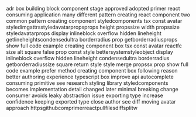 adr box building block component stage approved adopted primer react consuming application many different pattern creating react component two common pattern creating component styledcomponents tsx const avatar styledimgattrsstyledavatarpropsprops height propssize width propssize styledavatarprops display inlineblock overflow hidden lineheight getlineheightscondensedultra borderradius prop getborderradiusprops show full code example creating component box tsx const avatar reactfc size alt square false prop const style bettersystemstyleobject display inlineblock overflow hidden lineheight condensedultra borderradius getborderradiussize square return style style merge propssx prop show full code example prefer method creating component box following reason better authoring experience typescript box improve api autocomplete consuming primitive see research styling library styledcomponents becomes implementation detail changed later minimal breaking change consumer avoids leaky abstraction issue exporting type increase confidence keeping exported type close author see diff moving avatar approach httpsgithubcomprimerreactpullfilesdiffsplitw